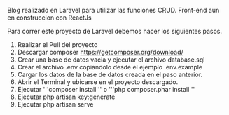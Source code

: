 Blog realizado en Laravel para utilizar las funciones CRUD. Front-end aun en construccion con ReactJs

Para correr este proyecto de Laravel debemos hacer los siguientes pasos.

1. Realizar el Pull del proyecto
2. Descargar composer https://getcomposer.org/download/
3. Crear una base de datos vacia y ejecutar el archivo database.sql
4. Crear el archivo .env copiandolo desde el ejemplo .env.example 
5. Cargar los datos de la base de datos creada en el paso anterior.
6. Abrir el Terminal y ubicarse en el proyecto descargado.
7. Ejecutar '''composer install''' o '''php composer.phar install'''
8. Ejecutar php artisan key:generate
9. Ejecutar php artisan serve
